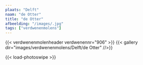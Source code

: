 ```yaml
---
plaats: "Delft"
naam: "de Otter"
title: "de Otter"
afbeelding: "/images/.jpg"
tags: ["verdwenenmolens"]
---
```

{{< verdwenenmolenheader verdwenennr="906" >}}
{{< gallery dir="images/verdwenenmolens/Delft/de Otter" //>}}

{{< load-photoswipe >}}